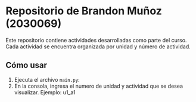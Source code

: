 ﻿# Repositorio de Brandon Muñoz (2030069)

Este repositorio contiene actividades desarrolladas como parte del curso. Cada actividad se encuentra organizada por unidad y número de actividad.

## Cómo usar

1. Ejecuta el archivo `main.py`:
2. En la consola, ingresa el numero de unidad y actividad que se desea visualizar. Ejemplo:
u1_a1
